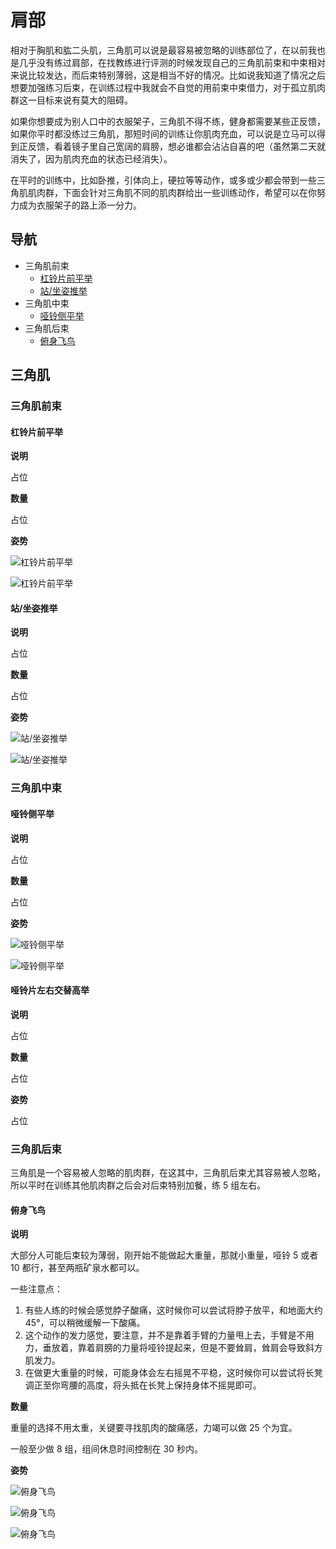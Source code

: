 # 肩部

相对于胸肌和肱二头肌，三角肌可以说是最容易被忽略的训练部位了，在以前我也是几乎没有练过肩部，在找教练进行评测的时候发现自己的三角肌前束和中束相对来说比较发达，而后束特别薄弱，这是相当不好的情况。比如说我知道了情况之后想要加强练习后束，在训练过程中我就会不自觉的用前束中束借力，对于孤立肌肉群这一目标来说有莫大的阻碍。

如果你想要成为别人口中的衣服架子，三角肌不得不练，健身都需要某些正反馈，如果你平时都没练过三角肌，那短时间的训练让你肌肉充血，可以说是立马可以得到正反馈，看着镜子里自己宽阔的肩膀，想必谁都会沾沾自喜的吧（虽然第二天就消失了，因为肌肉充血的状态已经消失）。

在平时的训练中，比如卧推，引体向上，硬拉等等动作，或多或少都会带到一些三角肌肌肉群，下面会针对三角肌不同的肌肉群给出一些训练动作，希望可以在你努力成为衣服架子的路上添一分力。

## 导航

- 三角肌前束
  - [杠铃片前平举][杠铃片前平举]
  - [站/坐姿推举][站/坐姿推举]
- 三角肌中束
  - [哑铃侧平举][哑铃侧平举]
- 三角肌后束
  - [俯身飞鸟][俯身飞鸟]

[俯身飞鸟]: https://github.com/jsjzh/fitness-best-practice/blob/master/%E5%8A%A8%E4%BD%9C%E5%BA%93/%E9%83%A8%E4%BD%8D/02-%E8%82%A9%E9%83%A8.md#%E4%BF%AF%E8%BA%AB%E9%A3%9E%E9%B8%9F '俯身飞鸟'
[杠铃片前平举]: https://github.com/jsjzh/fitness-best-practice/blob/master/%E5%8A%A8%E4%BD%9C%E5%BA%93/%E9%83%A8%E4%BD%8D/02-%E8%82%A9%E9%83%A8.md#%E6%9D%A0%E9%93%83%E7%89%87%E5%89%8D%E5%B9%B3%E4%B8%BE '杠铃片前平举'
[站/坐姿推举]: https://github.com/jsjzh/fitness-best-practice/blob/master/%E5%8A%A8%E4%BD%9C%E5%BA%93/%E9%83%A8%E4%BD%8D/02-%E8%82%A9%E9%83%A8.md#%E7%AB%99%E5%9D%90%E5%A7%BF%E6%8E%A8%E4%B8%BE '站/坐姿推举'
[哑铃侧平举]: https://github.com/jsjzh/fitness-best-practice/blob/master/%E5%8A%A8%E4%BD%9C%E5%BA%93/%E9%83%A8%E4%BD%8D/02-%E8%82%A9%E9%83%A8.md#%E5%93%91%E9%93%83%E4%BE%A7%E5%B9%B3%E4%B8%BE '哑铃侧平举'

## 三角肌

### 三角肌前束

#### 杠铃片前平举

**说明**

占位

**数量**

占位

**姿势**

![杠铃片前平举](https://www.jirou.com/uploads/allimg/170531/142-1F5311K3024I.jpg)

![杠铃片前平举](https://www.jirou.com/uploads/allimg/170531/142-1F5311K555b9.gif)

#### 站/坐姿推举

**说明**

占位

**数量**

占位

**姿势**

![站/坐姿推举](https://pic3.zhimg.com/80/v2-ed9d8e0e632b67950ca786cea74b72a6_hd.jpg)

![站/坐姿推举](https://pic3.zhimg.com/80/v2-8c2fc90e5c66aef0318a81c8ac94cbe2_hd.jpg)

### 三角肌中束

#### 哑铃侧平举

**说明**

占位

**数量**

占位

**姿势**

![哑铃侧平举](https://pic3.zhimg.com/80/v2-fcf1574f940e5c0e91edd71152dcbdaa_hd.jpg)

![哑铃侧平举](https://pic2.zhimg.com/80/v2-5970f0da157d9d7cda68ca6d058f3a0d_hd.jpg)

#### 哑铃片左右交替高举

**说明**

占位

**数量**

占位

**姿势**

占位

### 三角肌后束

三角肌是一个容易被人忽略的肌肉群，在这其中，三角肌后束尤其容易被人忽略，所以平时在训练其他肌肉群之后会对后束特别加餐，练 5 组左右。

#### 俯身飞鸟

**说明**

大部分人可能后束较为薄弱，刚开始不能做起大重量，那就小重量，哑铃 5 或者 10 都行，甚至两瓶矿泉水都可以。

一些注意点：

1. 有些人练的时候会感觉脖子酸痛，这时候你可以尝试将脖子放平，和地面大约 45°，可以稍微缓解一下酸痛。
2. 这个动作的发力感觉，要注意，并不是靠着手臂的力量甩上去，手臂是不用力，垂放着，靠着肩膀的力量将哑铃提起来，但是不要耸肩，耸肩会导致斜方肌发力。
3. 在做更大重量的时候，可能身体会左右摇晃不平稳，这时候你可以尝试将长凳调正至你弯腰的高度，将头抵在长凳上保持身体不摇晃即可。

**数量**

重量的选择不用太重，关键要寻找肌肉的酸痛感，力竭可以做 25 个为宜。

一般至少做 8 组，组间休息时间控制在 30 秒内。

**姿势**

![俯身飞鸟](https://www.jianshen8.com/uploads/allimg/170614/4_170614171324_2.gif)

![俯身飞鸟](https://www.jianshen8.com/uploads/allimg/130719/2_130719110120_3.jpg)

![俯身飞鸟](https://www.jianshen8.com/uploads/allimg/130719/2_130719110120_4.jpg)
